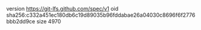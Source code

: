 version https://git-lfs.github.com/spec/v1
oid sha256:c332a451ec180db6c19d89035b96fddabae26a04030c8696f6f2776bbb2dd9ce
size 4970
